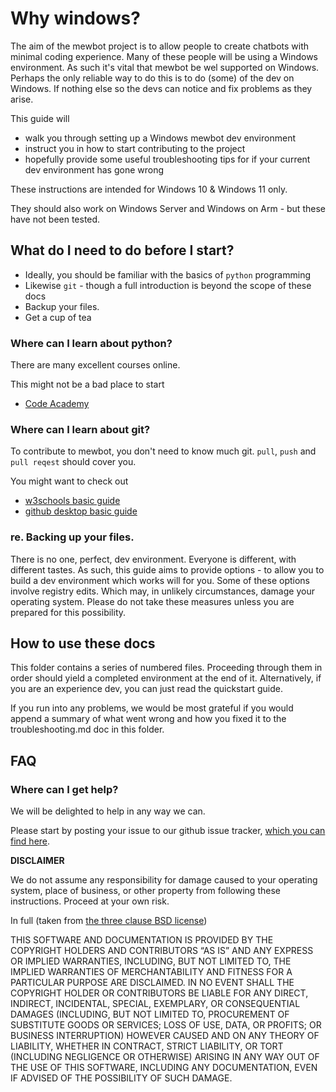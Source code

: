 <!--
SPDX-FileCopyrightText: 2023 Mewbot Developers <mewbot@quicksilver.london>

SPDX-License-Identifier: BSD-2-Clause
-->

# Why windows?

The aim of the mewbot project is to allow people to create chatbots with minimal coding experience.
Many of these people will be using a Windows environment.
As such it's vital that mewbot be wel supported on Windows.
Perhaps the only reliable way to do this is to do (some) of the dev on Windows.
If nothing else so the devs can notice and fix problems as they arise.

This guide will
 - walk you through setting up a Windows mewbot dev environment
 - instruct you in how to start contributing to the project
 - hopefully provide some useful troubleshooting tips for if your current dev environment has gone wrong

These instructions are intended for Windows 10 & Windows 11 only.

They should also work on Windows Server and Windows on Arm - but these have not been tested.

## What do I need to do before I start?

 - Ideally, you should be familiar with the basics of `python` programming
 - Likewise `git` - though a full introduction is beyond the scope of these docs
 - Backup your files.
 - Get a cup of tea

### Where can I learn about python?

There are many excellent courses online.

This might not be a bad place to start
 - [Code Academy](https://www.codecademy.com/catalog/language/python)

### Where can I learn about git?

To contribute to mewbot, you don't need to know much git.
`pull`, `push` and `pull reqest` should cover you.

You might want to check out
 - [w3schools basic guide](https://www.w3schools.com/git/git_intro.asp?remote=github)
 - [github desktop basic guide](https://docs.github.com/en/desktop)

### re. Backing up your files.

There is no one, perfect, dev environment.
Everyone is different, with different tastes.
As such, this guide aims to provide options - to allow you to build a dev environment which works will for you.
Some of these options involve registry edits.
Which may, in unlikely circumstances, damage your operating system.
Please do not take these measures unless you are prepared for this possibility.

## How to use these docs

This folder contains a series of numbered files.
Proceeding through them in order should yield a completed environment at the end of it.
Alternatively, if you are an experience dev, you can just read the quickstart guide.

If you run into any problems, we would be most grateful if you would append a summary of what went wrong and how you fixed it to the troubleshooting.md doc in this folder.

## FAQ

### Where can I get help?

We will be delighted to help in any way we can.

Please start by posting your issue to our github issue tracker, [which you can find here](https://github.com/mewler/mewbot/issues).

**DISCLAIMER**

We do not assume any responsibility for damage caused to your operating system, place of business, or other property from following these instructions.
Proceed at your own risk.

In full (taken from [the three clause BSD license](https://opensource.org/license/bsd-3-clause/))

THIS SOFTWARE AND DOCUMENTATION IS PROVIDED BY THE COPYRIGHT HOLDERS AND CONTRIBUTORS “AS IS” AND ANY EXPRESS OR IMPLIED WARRANTIES, 
INCLUDING, BUT NOT LIMITED TO, THE IMPLIED WARRANTIES OF MERCHANTABILITY AND FITNESS FOR A PARTICULAR PURPOSE ARE 
DISCLAIMED. IN NO EVENT SHALL THE COPYRIGHT HOLDER OR CONTRIBUTORS BE LIABLE FOR ANY DIRECT, INDIRECT, INCIDENTAL, 
SPECIAL, EXEMPLARY, OR CONSEQUENTIAL DAMAGES (INCLUDING, BUT NOT LIMITED TO, PROCUREMENT OF SUBSTITUTE GOODS OR 
SERVICES; LOSS OF USE, DATA, OR PROFITS; OR BUSINESS INTERRUPTION) HOWEVER CAUSED AND ON ANY THEORY OF LIABILITY, 
WHETHER IN CONTRACT, STRICT LIABILITY, OR TORT (INCLUDING NEGLIGENCE OR OTHERWISE) ARISING IN ANY WAY OUT OF THE USE OF 
THIS SOFTWARE, INCLUDING ANY DOCUMENTATION, EVEN IF ADVISED OF THE POSSIBILITY OF SUCH DAMAGE.
